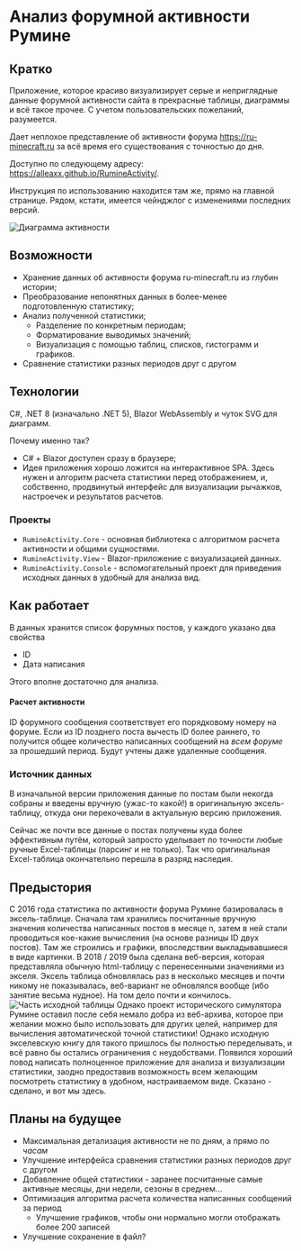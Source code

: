 ﻿# Анализ форумной активности Румине
## Кратко
Приложение, которое красиво визуализирует серые и неприглядные данные форумной активности сайта в прекрасные таблицы, диаграммы и всё такое прочее. С учетом пользовательских пожеланий, разумеется.

Дает неплохое представление об активности форума https://ru-minecraft.ru за всё время его существования с точностью до дня.

Доступно по следующему адресу: <https://alleaxx.github.io/RumineActivity/>.

Инструкция по использованию находится там же, прямо на главной странице. Рядом, кстати, имеется чейнджлог с изменениями последних версий.

![Диаграмма активности](https://i.ibb.co/0DgbB44/Activity2.gif)

## Возможности
- Хранение данных об активности форума ru-minecraft.ru из глубин истории;
- Преобразование непонятных данных в более-менее подготовленную статистику;
- Анализ полученной статистики;
    - Разделение по конкретным периодам;
    - Форматирование выводимых значений;
    - Визуализация с помощью таблиц, списков, гистограмм и графиков.
- Сравнение статистики разных периодов друг с другом

## Технологии
C#, .NET 8 (изначально .NET 5), Blazor WebAssembly и чуток SVG для диаграмм.

Почему именно так?
- C# + Blazor доступен сразу в браузере;
- Идея приложения хорошо ложится на интерактивное SPA. Здесь нужен и алгоритм расчета статистики перед отображением, и, собственно, продвинутый интерфейс для визуализации рычажков, настроечек и результатов расчетов.

### Проекты
- ```RumineActivity.Core``` - основная библиотека с алгоритмом расчета активности и общими сущностями.
- ```RumineActivity.View``` - Blazor-приложение с визуализацией данных.
- ```RumineActivity.Console``` - вспомогательный проект для приведения исходных данных в удобный для анализа вид.

## Как работает
В данных хранится список форумных постов, у каждого указано два свойства
- ID
- Дата написания

Этого вполне достаточно для анализа.

#### Расчет активности
ID форумного сообщения соответствует его порядковому номеру на форуме. Если из ID позднего поста вычесть ID более раннего, то получится общее количество написанных сообщений на *всем форуме* за прошедший период. Будут учтены даже удаленные сообщения.
### Источник данных
В изначальной версии приложения данные по постам были некогда собраны и введены вручную (ужас-то какой!) в оригинальную эксель-таблицу, откуда они перекочевали в актуальную версию приложения.

Сейчас же почти все данные о постах получены куда более эффективным путём, который запросто уделывает по точности любые ручные Excel-таблицы (парсинг и не только). Так что оригинальная Excel-таблица окончательно перешла в разряд наследия.

## Предыстория
С 2016 года статистика по активности форума Румине базировалась в эксель-таблице. Сначала там хранились посчитанные вручную значения количества написанных постов в месяце n, затем в ней стали проводиться кое-какие вычисления (на основе разницы ID двух постов). Там же строились и графики, впоследствии выкладывавшиеся в виде картинки. В 2018 / 2019 была сделана веб-версия, которая представляла обычную html-таблицу с перенесенными значениями из экселя. Эксель таблица обновлялась раз в несколько месяцев и почти никому не показывалась, веб-вариант не обновлялся вообще (ибо занятие весьма нудное). На том дело почти и кончилось.
![Часть исходной таблицы](https://i.ibb.co/NjD36kB/image.png)
Однако проект исторического симулятора Румине оставил после себя немало добра из веб-архива, которое при желании можно было использовать для других целей, например для вычисления автоматической точной статистики! Однако исходную экселевскую книгу для такого пришлось бы полностью переделывать, и всё равно бы остались ограничения с неудобствами. Появился хороший повод написать полноценное приложение для анализа и визуализации статистики, заодно предоставив возможность всем желающим посмотреть статистику в удобном, настраиваемом виде. Сказано - сделано, и вот мы здесь.

## Планы на будущее
- Максимальная детализация активности не по дням, а прямо по *часам*
- Улучшение интерфейса сравнения статистики разных периодов друг с другом
- Добавление общей статистики - заранее посчитанные самые активные месяцы, дни недели, сезоны в среднем...
- Оптимизация алгоритма расчета количества написанных сообщений за период
    - Улучшение графиков, чтобы они нормально могли отображать более 200 записей
- Улучшение сохранение в файл?
